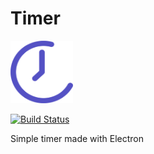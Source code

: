 # Timer
<img alt="logo" src="./logo.png" width="100" height="100">  
  
[![Build Status](https://travis-ci.org/04SeoHyun/Timer.svg?branch=master)](https://travis-ci.org/04SeoHyun/Timer)  
  
Simple timer made with Electron

